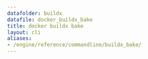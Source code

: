 ```yaml
---
datafolder: buildx
datafile: docker_buildx_bake
title: docker buildx bake
layout: cli
aliases:
- /engine/reference/commandline/buildx_bake/
---
```


<!--
This page is automatically generated from Docker's source code. If you want to
suggest a change to the text that appears here, open a ticket or pull request
in the source repository on GitHub:

https://github.com/docker/buildx
-->
